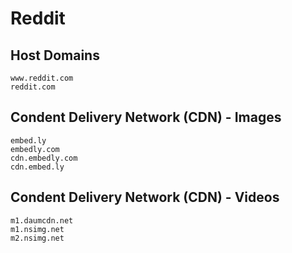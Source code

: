 # Reddit

## Host Domains

```
www.reddit.com
reddit.com
```

## Condent Delivery Network (CDN) - Images

```
embed.ly	
embedly.com	
cdn.embedly.com	
cdn.embed.ly
```

## Condent Delivery Network (CDN) - Videos

```
m1.daumcdn.net	
m1.nsimg.net	
m2.nsimg.net
```
